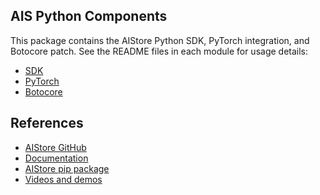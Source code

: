 ## AIS Python Components

This package contains the AIStore Python SDK, PyTorch integration, and Botocore patch. 
See the README files in each module for usage details:

- [SDK](https://github.com/NVIDIA/aistore/blob/main/python/aistore/sdk/README.md)
- [PyTorch](https://github.com/NVIDIA/aistore/blob/main/python/aistore/pytorch/README.md)
- [Botocore](https://github.com/NVIDIA/aistore/blob/main/python/aistore/botocore_patch/README.md)

## References

* [AIStore GitHub](https://github.com/NVIDIA/aistore)
* [Documentation](https://aiatscale.org/docs)
* [AIStore pip package](https://pypi.org/project/aistore/)
* [Videos and demos](https://github.com/NVIDIA/aistore/blob/main/docs/videos.md)
